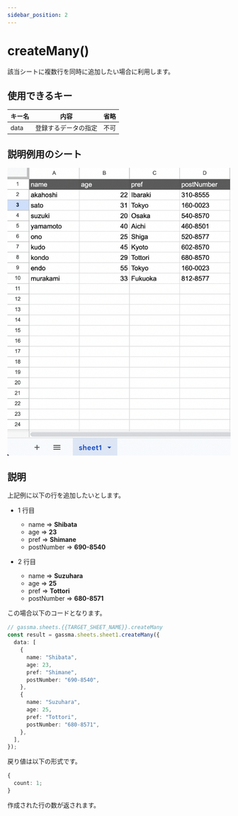 ```yaml
---
sidebar_position: 2
---
```


# createMany()

該当シートに複数行を同時に追加したい場合に利用します。

## 使用できるキー

| キー名 | 内容                 | 省略 |
| ------ | -------------------- | ---- |
| data   | 登録するデータの指定 | 不可 |

## 説明例用のシート

![説明用シート](../../img/exampleSheet.png)

## 説明

上記例に以下の行を追加したいとします。

- 1 行目

  - name => **Shibata**
  - age => **23**
  - pref => **Shimane**
  - postNumber => **690-8540**

- 2 行目
  - name => **Suzuhara**
  - age => **25**
  - pref => **Tottori**
  - postNumber => **680-8571**

この場合以下のコードとなります。

```ts
// gassma.sheets.{{TARGET_SHEET_NAME}}.createMany
const result = gassma.sheets.sheet1.createMany({
  data: [
    {
      name: "Shibata",
      age: 23,
      pref: "Shimane",
      postNumber: "690-8540",
    },
    {
      name: "Suzuhara",
      age: 25,
      pref: "Tottori",
      postNumber: "680-8571",
    },
  ],
});
```

戻り値は以下の形式です。

```ts
{
  count: 1;
}
```

作成された行の数が返されます。
